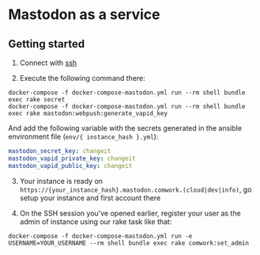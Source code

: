 # Mastodon as a service

## Getting started

1. Connect with [ssh](./ssh.md)

2. Execute the following command there:

```shell
docker-compose -f docker-compose-mastodon.yml run --rm shell bundle exec rake secret
docker-compose -f docker-compose-mastodon.yml run --rm shell bundle exec rake mastodon:webpush:generate_vapid_key
```

And add the following variable with the secrets generated in the ansible environment file (`env/{ instance_hash }.yml`):

```yaml
mastodon_secret_key: changeit
mastodon_vapid_private_key: changeit
mastodon_vapid_public_key: changeit
```

3. Your instance is ready on `https://{your_instance_hash}.mastodon.comwork.(cloud|dev|info)`, go setup your instance and first account there

4. On the SSH session you've opened earlier, register your user as the admin of instance using our rake task like that:

```shell
docker-compose -f docker-compose-mastodon.yml run -e USERNAME=YOUR_USERNAME --rm shell bundle exec rake comwork:set_admin
```
